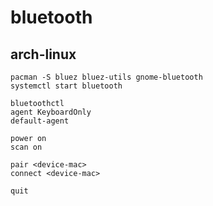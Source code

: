 # bluetooth

## arch-linux

    pacman -S bluez bluez-utils gnome-bluetooth
    systemctl start bluetooth

    bluetoothctl
    agent KeyboardOnly
    default-agent
    
    power on
    scan on

    pair <device-mac>
    connect <device-mac>

    quit
